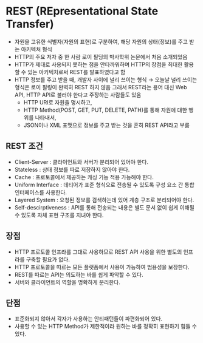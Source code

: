 # REST (REpresentational State Transfer)

- 자원을 고유한 식별자(자원의 표현)로 구분하여, 
해당 자원의 상태(정보)를 주고 받는 아키텍처 형식
- HTTP의 주요 저자 중 한 사람 로이 필딩의 박사학위 논문에서 처음 소개되었음
- HTTP가 제대로 사용되지 못하는 점을 안타까워하며 
HTTP의 장점을 최대한 활용할 수 있는 아키텍처로써 REST를 발표하였다고 함
- HTTP 정보를 주고 받을 때, 개발자 사이에 널리 쓰이는 형식 
→ 오늘날 널리 쓰이는 형식은 로이 필링이 완벽히 REST 하지 않음 
그래서 REST라는 용어 대신 Web API, HTTP API로 불러야 한다고 주장하는 사람들도 있음
    - HTTP URI로 자원을 명시하고,
    - HTTP Method(POST, GET, PUT, DELETE, PATH)를 통해 자원에 대한 행위를 나타내서,
    - JSON이나 XML 포맷으로 정보를 주고 받는 것을 흔히 REST API라고 부름

## REST 조건

- Client-Server : 클라이언트와 서버가 분리되어 있어야 한다.
- Stateless : 상태 정보를 따로 저장하지 않아야 한다.
- Cache : 프로토콜에서 제공하는 캐싱 기능 적용 가능해야 한다.
- Uniform Interface : 데티어가 표준 형식으로 전송될 수 있도록 구성 요소 간 통합 인터페이스를 사용한다.
- Layered System : 요청된 정보를 검색하는데 있어 계층 구조로 분리되어야 한다.
- Self-descirptiveness : API를 통해 전송되는 내용은 별도 문서 없이 
쉽게 이해될 수 있도록 자체 표현 구조를 지녀야 한다.

## 장점

- HTTP 프로토콜 인프라를 그대로 사용하므로 REST API 사용을 위한 별도의 인프라를 구축할 필요가 없다.
- HTTP 프로토콜을 따르는 모든 플랫폼에서 사용이 가능하여 범용성을 보장한다.
- REST를 따르는 API는 의도하는 바를 쉽게 파악할 수 있다.
- 서버와 클라이언트의 역할을 명확하게 분리한다.

## 단점

- 표준화되지 않아서 각자가 사용하는 안티패턴들이 파편화되어 있다.
- 사용할 수 있는 HTTP Method가 제한적이라 원하는 바를 정확히 표현하기 힘들 수 있다.
